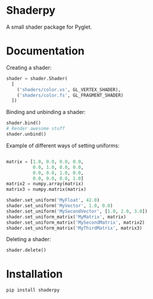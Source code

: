 # Shaderpy

A small shader package for Pyglet.

# Documentation

Creating a shader:

```python
shader = shader.Shader(
  [
    ('shaders/color.vs', GL_VERTEX_SHADER),
    ('shaders/color.fs', GL_FRAGMENT_SHADER)
  ])
```

Binding and unbinding a shader:

```python
shader.bind()
# Render awesome stuff
shader.unbind()
```

Example of different ways of setting uniforms:

```python

matrix = [1.0, 0.0, 0.0, 0.0,
          0.0, 1.0, 0.0, 0.0,
          0.0, 0.0, 1.0, 0.0,
          0.0, 0.0, 0.0, 1.0]
matrix2 = numpy.array(matrix)
matrix3 = numpy.matrix(matrix)

shader.set_uniform('MyFloat', 42.0)
shader.set_uniform('MyVector', 1.0, 0.0)
shader.set_uniform('MySecondVector', [1.0, 2.0, 3.0])
shader.set_uniform_matrix('MyMatrix', matrix)
shader.set_uniform_matrix('MySecondMatrix', matrix2)
shader.set_uniform_matrix('MyThirdMatrix', matrix3)

```

Deleting a shader:
```python
shader.delete()
```

# Installation

```
pip install shaderpy
```